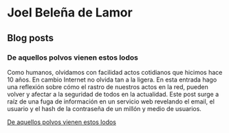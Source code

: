 # Joel Beleña de Lamor
## Blog posts
### De aquellos polvos vienen estos lodos
Como humanos, olvidamos con facilidad actos cotidianos que hicimos hace 10 años. En cambio Internet no olvida tan a la ligera.
En esta entrada hago una reflexión sobre cómo el rastro de nuestros actos en la red, pueden volver y afectar a la seguridad de todos en la actualidad.
Este post surge a raíz de una fuga de información en un servicio web revelando el email, el usuario y el hash de la contraseña de un millón y medio de usuarios.

[De aquellos polvos vienen estos lodos](https://www.jbelamor.com/aquellos-polvos-vienen-estos-lodos.html)